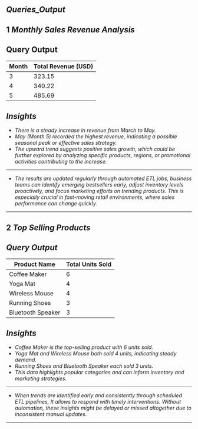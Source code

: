 ## *Queries_Output*
## 1  *Monthly Sales Revenue Analysis*

## Query Output

| Month | Total Revenue (USD) |
|-------|----------------------|
| 3     | 323.15               |
| 4     | 340.22               |
| 5     | 485.69               |

## *Insights*

- *There is a steady increase in revenue from March to May.*
- *May (Month 5) recorded the highest revenue, indicating a possible seasonal peak or effective sales strategy.*
- *The upward trend suggests positive sales growth, which could be further explored by analyzing specific products, regions, or promotional activities contributing to the increase.*


---

- *The results are  updated  regularly through automated ETL jobs, business teams can identify emerging bestsellers early, adjust inventory levels proactively, and focus marketing efforts on trending products. This is especially crucial in fast-moving retail environments, where sales performance can change quickly.*
---

## 2 *Top Selling Products*

## *Query Output*

| Product Name       | Total Units Sold |
|--------------------|------------------|
| Coffee Maker       | 6                |
| Yoga Mat           | 4                |
| Wireless Mouse     | 4                |
| Running Shoes      | 3                |
| Bluetooth Speaker  | 3                |

## *Insights*

- *Coffee Maker is the top-selling product with 6 units sold.*
- *Yoga Mat and Wireless Mouse both sold 4 units, indicating steady demand.*
- *Running Shoes and Bluetooth Speaker each sold 3 units.*
- *This data highlights popular categories and can inform inventory and marketing strategies.*

---

- *When  trends are identified early and consistently through scheduled ETL pipelines, It allows to respond with timely interventions. Without automation, these insights might be delayed or missed altogether due to inconsistent manual updates.*
---

